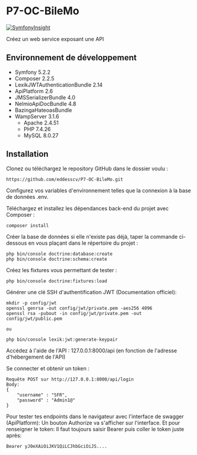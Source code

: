 # P7-OC-BileMo

[![SymfonyInsight](https://insight.symfony.com/projects/58d88bf9-9db3-4f3e-ab42-eedb384ff658/big.svg)](https://insight.symfony.com/projects/58d88bf9-9db3-4f3e-ab42-eedb384ff658/analyses/25)

Créez un web service exposant une API

## Environnement de développement
- Symfony 5.2.2
- Composer 2.2.5
- LexikJWTAuthenticationBundle 2.14
- ApiPlatform 2.6
- JMSSerializerBundle 4.0
- NelmioApiDocBundle 4.8
- BazingaHateoasBundle
- WampServer 3.1.6
    - Apache 2.4.51
    - PHP 7.4.26
    - MySQL 8.0.27


## Installation
Clonez ou téléchargez le repository GitHub dans le dossier voulu :

    https://github.com/eddesscv/P7-OC-BileMo.git
Configurez vos variables d'environnement telles que la connexion à la base de données .env.

Téléchargez et installez les dépendances back-end du projet avec Composer :

    composer install
Créer la base de données si elle n'existe pas déjà, taper la commande ci-dessous en vous plaçant dans le répertoire du projet :

    php bin/console doctrine:database:create
    php bin/console doctrine:schema:create
Créez les fixtures vous permettant de tester :

    php bin/console doctrine:fixtures:load
Générer une clé SSH d'authentification JWT (Documentation officiel):

    mkdir -p config/jwt
    openssl genrsa -out config/jwt/private.pem -aes256 4096
    openssl rsa -pubout -in config/jwt/private.pem -out config/jwt/public.pem
    
    ou
    
    php bin/console lexik:jwt:generate-keypair
Accédez à l'aide de l'API : 127.0.0.1:8000/api (en fonction de l'adresse d'hébergement de l'API)

Se connecter et obtenir un token : 
    
    Requête POST sur http://127.0.0.1:8000/api/login
    Body: 
    {
        "username" : "SFR",
        "password" : "Admin1@"
    }
    
Pour tester tes endpoints dans le navigateur avec l'interface de swagger (ApiPlatform):
Un bouton Authorize va s'afficher sur l'interface.
Et pour renseigner le token:
    Il faut toujours saisir Bearer puis coller le token juste après:
    
    Bearer yJ0eXAiOiJKV1QiLCJhbGciOiJS....
